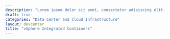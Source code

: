 ```yaml
---
description: "Lorem ipsum dolor sit amet, consectetur adipiscing elit. Quisque laoreet tempor dolor et dignissim. Nunc eleifend nibh in mauris euismod, at tristique odio efficitur. Cras."
draft: true
categories: "Data Center and Cloud Infrastructure"
layout: devcenter
title: "vSphere Integrated Containers"
---
```

